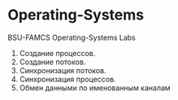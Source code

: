 # Operating-Systems
BSU-FAMCS Operating-Systems Labs
1. Создание процессов.
2. Создание потоков.
3. Cинхронизация потоков.
4. Синхронизация процессов.
5. Обмен данными по именованным каналам

